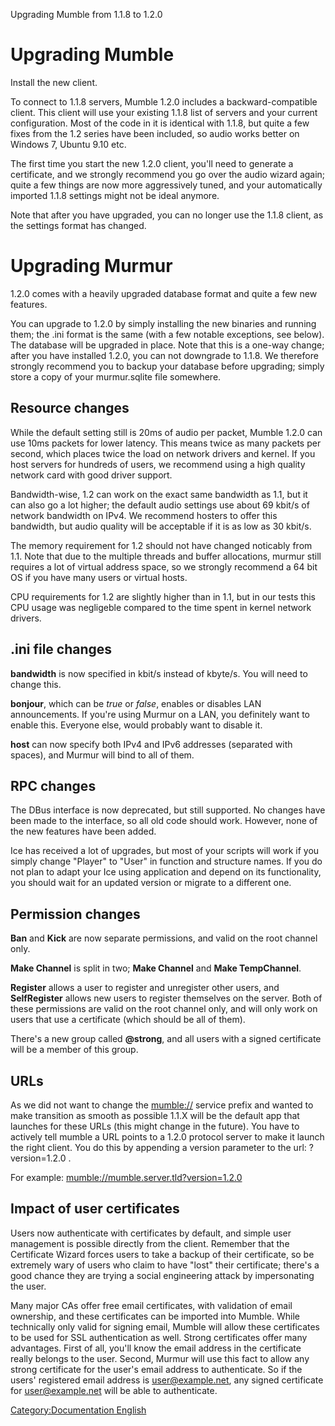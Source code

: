 Upgrading Mumble from 1.1.8 to 1.2.0

# Upgrading Mumble

Install the new client.

To connect to 1.1.8 servers, Mumble 1.2.0 includes a backward-compatible
client. This client will use your existing 1.1.8 list of servers and
your current configuration. Most of the code in it is identical with
1.1.8, but quite a few fixes from the 1.2 series have been included, so
audio works better on Windows 7, Ubuntu 9.10 etc.

The first time you start the new 1.2.0 client, you'll need to generate a
certificate, and we strongly recommend you go over the audio wizard
again; quite a few things are now more aggressively tuned, and your
automatically imported 1.1.8 settings might not be ideal anymore.

Note that after you have upgraded, you can no longer use the 1.1.8
client, as the settings format has changed.

# Upgrading Murmur

1.2.0 comes with a heavily upgraded database format and quite a few new
features.

You can upgrade to 1.2.0 by simply installing the new binaries and
running them; the .ini format is the same (with a few notable
exceptions, see below). The database will be upgraded in place. Note
that this is a one-way change; after you have installed 1.2.0, you can
not downgrade to 1.1.8. We therefore strongly recommend you to backup
your database before upgrading; simply store a copy of your
murmur.sqlite file somewhere.

## Resource changes

While the default setting still is 20ms of audio per packet, Mumble
1.2.0 can use 10ms packets for lower latency. This means twice as many
packets per second, which places twice the load on network drivers and
kernel. If you host servers for hundreds of users, we recommend using a
high quality network card with good driver support.

Bandwidth-wise, 1.2 can work on the exact same bandwidth as 1.1, but it
can also go a lot higher; the default audio settings use about 69 kbit/s
of network bandwidth on IPv4. We recommend hosters to offer this
bandwidth, but audio quality will be acceptable if it is as low as 30
kbit/s.

The memory requirement for 1.2 should not have changed noticably from
1.1. Note that due to the multiple threads and buffer allocations,
murmur still requires a lot of virtual address space, so we strongly
recommend a 64 bit OS if you have many users or virtual hosts.

CPU requirements for 1.2 are slightly higher than in 1.1, but in our
tests this CPU usage was negligeble compared to the time spent in kernel
network drivers.

## .ini file changes

**bandwidth** is now specified in kbit/s instead of kbyte/s. You will
need to change this.

**bonjour**, which can be *true* or *false*, enables or disables LAN
announcements. If you're using Murmur on a LAN, you definitely want to
enable this. Everyone else, would probably want to disable it.

**host** can now specify both IPv4 and IPv6 addresses (separated with
spaces), and Murmur will bind to all of them.

## RPC changes

The DBus interface is now deprecated, but still supported. No changes
have been made to the interface, so all old code should work. However,
none of the new features have been added.

Ice has received a lot of upgrades, but most of your scripts will work
if you simply change "Player" to "User" in function and structure names.
If you do not plan to adapt your Ice using application and depend on its
functionality, you should wait for an updated version or migrate to a
different one.

## Permission changes

**Ban** and **Kick** are now separate permissions, and valid on the root
channel only.

**Make Channel** is split in two; **Make Channel** and **Make
TempChannel**.

**Register** allows a user to register and unregister other users, and
**SelfRegister** allows new users to register themselves on the server.
Both of these permissions are valid on the root channel only, and will
only work on users that use a certificate (which should be all of them).

There's a new group called **@strong**, and all users with a signed
certificate will be a member of this group.

## URLs

As we did not want to change the <mumble://> service prefix and wanted
to make transition as smooth as possible 1.1.X will be the default app
that launches for these URLs (this might change in the future). You have
to actively tell mumble a URL points to a 1.2.0 protocol server to make
it launch the right client. You do this by appending a version parameter
to the url: ?version=1.2.0 .

For example: <mumble://mumble.server.tld?version=1.2.0>

## Impact of user certificates

Users now authenticate with certificates by default, and simple user
management is possible directly from the client. Remember that the
Certificate Wizard forces users to take a backup of their certificate,
so be extremely wary of users who claim to have "lost" their
certificate; there's a good chance they are trying a social engineering
attack by impersonating the user.

Many major CAs offer free email certificates, with validation of email
ownership, and these certificates can be imported into Mumble. While
technically only valid for signing email, Mumble will allow these
certificates to be used for SSL authentication as well. Strong
certificates offer many advantages. First of all, you'll know the email
address in the certificate really belongs to the user. Second, Murmur
will use this fact to allow any strong certificate for the user's email
address to authenticate. So if the users' registered email address is
user@example.net, any signed certificate for user@example.net will be
able to authenticate.

[Category:Documentation
English](Category:Documentation_English "wikilink")
